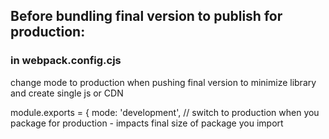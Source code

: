 

## Before bundling final version to publish for production:

### in webpack.config.cjs

<!-- Time:  18:09 in /DevLearning/Training/Mentoring SPFx - Build npm package from ground up-20221114_140149-Meeting Recording   -->
change mode to production when pushing final version to minimize library and create single js or CDN

module.exports = {
  mode: 'development', // switch to production when you package for production - impacts final size of package you import
